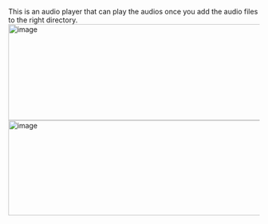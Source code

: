 This is an audio player that can play the audios once you add the audio files to the right directory.
<img width="594" height="193" alt="image" src="https://github.com/user-attachments/assets/bc726372-0c9f-43cd-903a-41b9536a9cc5" />
<img width="578" height="191" alt="image" src="https://github.com/user-attachments/assets/38e33865-386f-43f3-8c4f-3c4793eb0785" />

